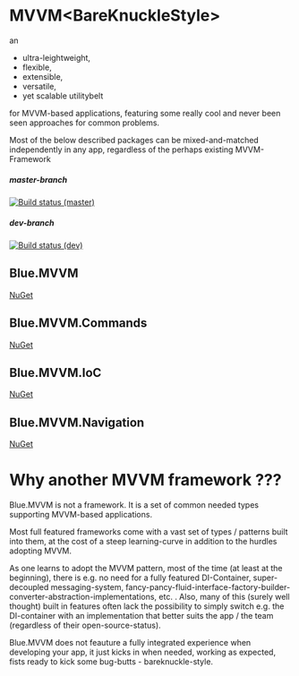 
# MVVM&lt;BareKnuckleStyle&gt;

an

- ultra-leightweight,
- flexible,
- extensible,
- versatile,
- yet scalable utilitybelt
 
for MVVM-based applications, featuring some really cool and never been seen approaches for common problems.

Most of the below described packages can be mixed-and-matched independently in any app, regardless of the perhaps existing MVVM-Framework

##### master-branch
[![Build status (master)](https://ci.appveyor.com/api/projects/status/ef83fo2jh7onio60/branch/master?svg=true)](https://ci.appveyor.com/project/earloc/blue-mvvm/branch/master)

##### dev-branch
[![Build status (dev)](https://ci.appveyor.com/api/projects/status/ef83fo2jh7onio60/branch/dev?svg=true)](https://ci.appveyor.com/project/earloc/blue-mvvm/branch/dev)

## Blue.MVVM
[NuGet](https://www.nuget.org/packages/Blue.MVVM/)


## Blue.MVVM.Commands
[NuGet](https://www.nuget.org/packages/Blue.MVVM.Commands/)

## Blue.MVVM.IoC
[NuGet](https://www.nuget.org/packages/Blue.MVVM.IoC/)

## Blue.MVVM.Navigation
[NuGet](https://www.nuget.org/packages/Blue.MVVM.Navigation/)

# Why another MVVM framework ???

Blue.MVVM is not a framework. It is a set of common needed types supporting MVVM-based applications.

Most full featured frameworks come with a vast set of types / patterns built into them, at the cost of a steep learning-curve in addition to the hurdles adopting MVVM.

As one learns to adopt the MVVM pattern, most of the time (at least at the beginning), there is e.g. no need for a fully featured DI-Container, super-decoupled messaging-system, fancy-pancy-fluid-interface-factory-builder-converter-abstraction-implementations, etc. .
Also, many of this (surely well thought) built in features often lack the possibility to simply switch e.g. the DI-container with an implementation that better suits the app / the team (regardless of their open-source-status).

Blue.MVVM does not feauture a fully integrated experience when developing your app, it just kicks in when needed, working as expected, fists ready to kick some bug-butts - bareknuckle-style.
